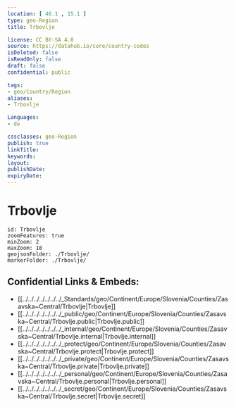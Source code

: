 ```yaml
---
location: [ 46.1 , 15.1 ] 
type: geo-Region
title: Trbovlje

license: CC BY-SA 4.0
source: https://datahub.io/core/country-codes
isDeleted: false
isReadOnly: false
draft: false
confidential: public

tags:
- geo/Country/Region
aliases:
- Trbovlje

Languages:
- de

cssclasses: geo-Region
publish: true
linkTitle: 
keywords: 
layout: 
publishDate: 
expiryDate: 
---
```


# Trbovlje

```leaflet
id: Trbovlje
zoomFeatures: true 
minZoom: 2 
maxZoom: 18
geojsonFolder: ./Trbovlje/
markerFolder: ./Trbovlje/
```


## Confidential Links & Embeds: 
- [[../../../../../../../_Standards/geo/Continent/Europe/Slovenia/Counties/Zasavska~Central/Trbovlje|Trbovlje]] 
- [[../../../../../../../_public/geo/Continent/Europe/Slovenia/Counties/Zasavska~Central/Trbovlje.public|Trbovlje.public]] 
- [[../../../../../../../_internal/geo/Continent/Europe/Slovenia/Counties/Zasavska~Central/Trbovlje.internal|Trbovlje.internal]] 
- [[../../../../../../../_protect/geo/Continent/Europe/Slovenia/Counties/Zasavska~Central/Trbovlje.protect|Trbovlje.protect]] 
- [[../../../../../../../_private/geo/Continent/Europe/Slovenia/Counties/Zasavska~Central/Trbovlje.private|Trbovlje.private]] 
- [[../../../../../../../_personal/geo/Continent/Europe/Slovenia/Counties/Zasavska~Central/Trbovlje.personal|Trbovlje.personal]] 
- [[../../../../../../../_secret/geo/Continent/Europe/Slovenia/Counties/Zasavska~Central/Trbovlje.secret|Trbovlje.secret]] 

